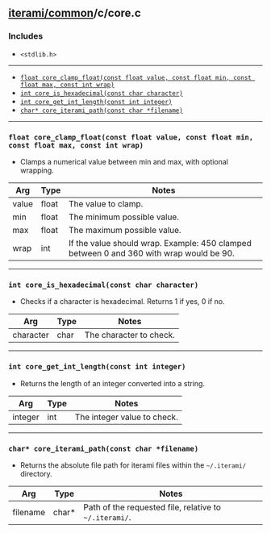 [iterami/common](https://github.com/iterami/Docs.htm/blob/gh-pages/common/README.md)/c/core.c
---------------------------------------------------------------------------------------------

### Includes
* `<stdlib.h>`

---

* [`float core_clamp_float(const float value, const float min, const float max, const int wrap)`](#float-core_clamp_floatconst-float-value-const-float-min-const-float-max-const-int-wrap)
* [`int core_is_hexadecimal(const char character)`](#int-core_is_hexadecimalconst-char-character)
* [`int core_get_int_length(const int integer)`](#int-core_get_int_lengthconst-int-integer)
* [`char* core_iterami_path(const char *filename)`](#char-core_iterami_pathconst-char-filename)

---

### `float core_clamp_float(const float value, const float min, const float max, const int wrap)`
* Clamps a numerical value between min and max, with optional wrapping.

Arg   | Type  | Notes
------|-------|----------------------------------------------------------------------------------------
value | float | The value to clamp.
min   | float | The minimum possible value.
max   | float | The maximum possible value.
wrap  | int   | If the value should wrap. Example: 450 clamped between 0 and 360 with wrap would be 90.

---

### `int core_is_hexadecimal(const char character)`
* Checks if a character is hexadecimal. Returns 1 if yes, 0 if no.

Arg       | Type | Notes
----------|------|----------------------------
character | char | The character to check.

---

### `int core_get_int_length(const int integer)`
* Returns the length of an integer converted into a string.

Arg     | Type | Notes
--------|------|----------------------------
integer | int  | The integer value to check.

---

### `char* core_iterami_path(const char *filename)`
* Returns the absolute file path for iterami files within the `~/.iterami/` directory.

Arg      | Type  | Notes
---------|-------|-------------------------------------------------------
filename | char* | Path of the requested file, relative to `~/.iterami/`.
